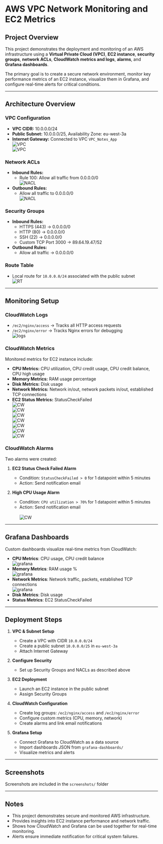 # AWS VPC Network Monitoring and EC2 Metrics

## Project Overview
This project demonstrates the deployment and monitoring of an AWS infrastructure using a **Virtual Private Cloud (VPC)**, **EC2 instance**, **security groups**, **network ACLs**, **CloudWatch metrics and logs**, **alarms**, and **Grafana dashboards**.  

The primary goal is to create a secure network environment, monitor key performance metrics of an EC2 instance, visualize them in Grafana, and configure real-time alerts for critical conditions.

---

## Architecture Overview

### VPC Configuration
- **VPC CIDR:** 10.0.0.0/24
- **Public Subnet:** 10.0.0.0/25, Availability Zone: eu-west-3a
- **Internet Gateway:** Connected to VPC `VPC_Notes_App`
<br><img src="https://github.com/Barbarossa01/AWS-VPC-and-EC2-Monitoring-with-CloudWatch-and-Grafana/blob/main/images/VPC_1.PNG" alt="VPC">
<br><img src="https://github.com/Barbarossa01/AWS-VPC-and-EC2-Monitoring-with-CloudWatch-and-Grafana/blob/main/images/Subnet_Details.PNG" alt="VPC">

### Network ACLs
- **Inbound Rules:**  
  - Rule 100: Allow all traffic from 0.0.0.0/0
<br><img src="https://github.com/Barbarossa01/AWS-VPC-and-EC2-Monitoring-with-CloudWatch-and-Grafana/blob/main/images/VPC_NACL_Inbound.PNG" alt="NACL">
- **Outbound Rules:**  
  - Allow all traffic to 0.0.0.0/0
<br><img src="https://github.com/Barbarossa01/AWS-VPC-and-EC2-Monitoring-with-CloudWatch-and-Grafana/blob/main/images/VPC_NACL_Outbound.PNG" alt="NACL">
### Security Groups
- **Inbound Rules:**
  - HTTPS (443) → 0.0.0.0/0
  - HTTP (80) → 0.0.0.0/0
  - SSH (22) → 0.0.0.0/0
  - Custom TCP Port 3000 → 89.64.19.47/52
- **Outbound Rules:**
  - Allow all traffic → 0.0.0.0/0

### Route Table
- Local route for `10.0.0.0/24` associated with the public subnet
<br><img src="https://github.com/Barbarossa01/AWS-VPC-and-EC2-Monitoring-with-CloudWatch-and-Grafana/blob/main/images/Route_Table.PNG" alt="RT">
---

## Monitoring Setup

### CloudWatch Logs
- `/ec2/nginx/access` → Tracks all HTTP access requests
- `/ec2/nginx/error` → Tracks Nginx errors for debugging
<br><img src="https://github.com/Barbarossa01/AWS-VPC-and-EC2-Monitoring-with-CloudWatch-and-Grafana/blob/main/images/Logs.PNG" alt="logs">
### CloudWatch Metrics
Monitored metrics for EC2 instance include:
- **CPU Metrics:** CPU utilization, CPU credit usage, CPU credit balance, CPU high usage
- **Memory Metrics:** RAM usage percentage
- **Disk Metrics:** Disk usage
- **Network Metrics:** Network in/out, network packets in/out, established TCP connections
- **EC2 Status Metrics:** StatusCheckFailed
<br><img src="https://github.com/Barbarossa01/AWS-VPC-and-EC2-Monitoring-with-CloudWatch-and-Grafana/blob/main/images/CW_1.PNG" alt="CW">
<br><img src="https://github.com/Barbarossa01/AWS-VPC-and-EC2-Monitoring-with-CloudWatch-and-Grafana/blob/main/images/CW_2.PNG" alt="CW">
<br><img src="https://github.com/Barbarossa01/AWS-VPC-and-EC2-Monitoring-with-CloudWatch-and-Grafana/blob/main/images/CW_3.PNG" alt="CW">
<br><img src="https://github.com/Barbarossa01/AWS-VPC-and-EC2-Monitoring-with-CloudWatch-and-Grafana/blob/main/images/CW_4.PNG" alt="CW">
<br><img src="https://github.com/Barbarossa01/AWS-VPC-and-EC2-Monitoring-with-CloudWatch-and-Grafana/blob/main/images/CW_5.PNG" alt="CW">
<br><img src="https://github.com/Barbarossa01/AWS-VPC-and-EC2-Monitoring-with-CloudWatch-and-Grafana/blob/main/images/CW_6.PNG" alt="CW">
<br><img src="https://github.com/Barbarossa01/AWS-VPC-and-EC2-Monitoring-with-CloudWatch-and-Grafana/blob/main/images/CW_7_Add_to_Dashboard.PNG" alt="CW">

### CloudWatch Alarms
Two alarms were created:
1. **EC2 Status Check Failed Alarm**  
   - Condition: `StatusCheckFailed > 0` for 1 datapoint within 5 minutes  
   - Action: Send notification email

2. **High CPU Usage Alarm**  
   - Condition: `CPU utilization > 70%` for 1 datapoint within 5 minutes  
   - Action: Send notification email <br>
<br><img src="https://github.com/Barbarossa01/AWS-VPC-and-EC2-Monitoring-with-CloudWatch-and-Grafana/blob/main/images/Alarms.PNG" alt="CW">
---

## Grafana Dashboards
Custom dashboards visualize real-time metrics from CloudWatch:

- **CPU Metrics**: CPU usage, CPU credit balance
<br><img src="https://github.com/Barbarossa01/AWS-VPC-and-EC2-Monitoring-with-CloudWatch-and-Grafana/blob/main/images/Grafana_1.PNG" alt="grafana">
- **Memory Metrics**: RAM usage %
<br><img src="https://github.com/Barbarossa01/AWS-VPC-and-EC2-Monitoring-with-CloudWatch-and-Grafana/blob/main/images/Grafana_2.PNG" alt="grafana">
- **Network Metrics**: Network traffic, packets, established TCP connections
<br><img src="https://github.com/Barbarossa01/AWS-VPC-and-EC2-Monitoring-with-CloudWatch-and-Grafana/blob/main/images/Grafana_3.PNG" alt="grafana">
- **Disk Metrics**: Disk usage
- **Status Metrics**: EC2 StatusCheckFailed


---

## Deployment Steps

1. **VPC & Subnet Setup**
   - Create a VPC with CIDR `10.0.0.0/24`
   - Create a public subnet `10.0.0.0/25` in `eu-west-3a`
   - Attach Internet Gateway

2. **Configure Security**
   - Set up Security Groups and NACLs as described above

3. **EC2 Deployment**
   - Launch an EC2 instance in the public subnet
   - Assign Security Groups

4. **CloudWatch Configuration**
   - Create log groups: `/ec2/nginx/access` and `/ec2/nginx/error`
   - Configure custom metrics (CPU, memory, network)
   - Create alarms and link email notifications

5. **Grafana Setup**
   - Connect Grafana to CloudWatch as a data source
   - Import dashboards JSON from `grafana-dashboards/`
   - Visualize metrics and alerts

---

## Screenshots
Screenshots are included in the `screenshots/` folder

---

## Notes
- This project demonstrates secure and monitored AWS infrastructure.
- Provides insights into EC2 instance performance and network traffic.
- Shows how CloudWatch and Grafana can be used together for real-time monitoring.
- Alerts ensure immediate notification for critical system failures.

